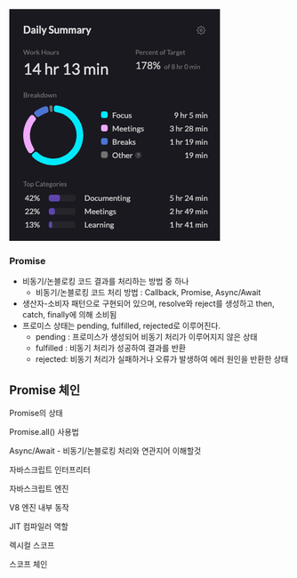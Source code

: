 <img src="/Tracking_Time/2_Feb/250220.png">

### Promise
 - 비동기/논블로킹 코드 결과를 처리하는 방법 중 하나
   - 비동기/논블로킹 코드 처리 방법 : Callback, Promise, Async/Await
 - 생산자-소비자 패턴으로 구현되어 있으며, resolve와 reject를 생성하고 then, catch, finally에 의해 소비됨
 - 프로미스 상태는 pending, fulfilled, rejected로 이루어진다.
   - pending : 프로미스가 생성되어 비동기 처리가 이루어지지 않은 상태
   - fulfilled : 비동기 처리가 성공하여 결과를 반환
   - rejected: 비동기 처리가 실패하거나 오류가 발생하여 에러 원인을 반환한 상태

Promise 체인
- 

Promise의 상태

Promise.all() 사용법

Async/Await - 비동기/논블로킹 처리와 연관지어 이해할것

자바스크립트 인터프리터

자바스크립트 엔진

V8 엔진 내부 동작

JIT 컴파일러 역할

렉시컬 스코프

스코프 체인